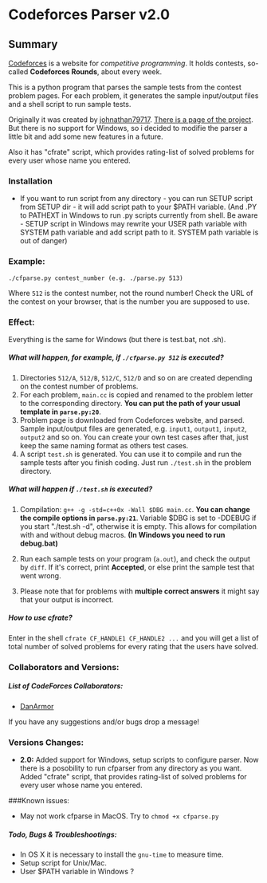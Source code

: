Codeforces Parser v2.0
=================

Summary
-------

[Codeforces](http://codeforces.com/) is a website for _competitive programming_. It holds contests, so-called **Codeforces Rounds**, about every week.

This is a python program that parses the sample tests from the contest problem pages. For each problem, it generates the sample input/output files and a shell script to run sample tests.

Originally it was created by [johnathan79717](https://github.com/johnathan79717). [There is a page of the project](https://github.com/johnathan79717/codeforces-parser). But there is no support for Windows, so i decided to modifie the parser a little bit and add some new features in a future. 

Also it has "cfrate" script, which provides rating-list of solved problems for every user whose name you entered.

### Installation

 * If you want to run script from any directory - you can run SETUP script from SETUP dir - it will add script path to your $PATH variable. (And .PY to PATHEXT in Windows to run .py scripts currently from shell. Be aware - SETUP script in Windows may rewrite your USER path variable with SYSTEM path variable and add script path to it. SYSTEM path variable is out of danger) 

### Example:
`./cfparse.py contest_number (e.g. ./parse.py 513)`

Where `512` is the contest number, not the round number! Check the URL of the contest on your browser, that is the number you are supposed to use.

### Effect:

Everything is the same for Windows (but there is test.bat, not .sh).

##### What will happen, for example, if `./cfparse.py 512` is executed?

1. Directories `512/A`, `512/B`, `512/C`, `512/D` and so on are created depending on the contest number of problems.
2. For each problem, `main.cc` is copied and renamed to the problem letter to the corresponding directory. **You can put the path of your usual template in `parse.py:20`**.
3. Problem page is downloaded from Codeforces website, and parsed. Sample input/output files are generated, e.g. `input1`, `output1`, `input2`, `output2` and so on. You can create your own test cases after that, just keep the same naming format as others test cases.
4. A script `test.sh` is generated. You can use it to compile and run the sample tests after you finish coding. Just run `./test.sh` in the problem directory.

##### What will happen if `./test.sh` is executed?

1. Compilation: `g++ -g -std=c++0x -Wall $DBG main.cc`. **You can change the compile options in `parse.py:21`**. Variable $DBG is set to -DDEBUG if you start "./test.sh -d", otherwise it is empty. This allows for compilation with and without debug macros. **(In Windows you need to run debug.bat)**

2. Run each sample tests on your program (`a.out`), and check the output by `diff`. If it's correct, print **Accepted**, or else print the sample test that went wrong.
3. Please note that for problems with **multiple correct answers** it might say that your output is incorrect.

##### How to use cfrate?

Enter in the shell `cfrate CF_HANDLE1 CF_HANDLE2 ...` and you will get a list of total number of solved problems for every rating that the users have solved.

### Collaborators and Versions:

##### List of CodeForces Collaborators:
+ [DanArmor](https://codeforces.com/profile/DanArmor)

If you have any suggestions and/or bugs drop a message!

### Versions Changes:

+ **2.0:**
Added support for Windows, setup scripts to configure parser. Now there is a posobility to run cfparser from any directory as you want.
Added "cfrate" script, that provides rating-list of solved problems for every user whose name you entered. 

###Known issues:
* May not work cfparse in MacOS. Try to `chmod +x cfparse.py`

##### Todo, Bugs & Troubleshootings:

+ In OS X it is necessary to install the `gnu-time` to measure time.
+ Setup script for Unix/Mac.
+ User $PATH variable in Windows ?
